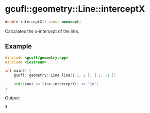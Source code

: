 # gcufl::geometry::Line::interceptX
```cpp
double interceptX() const noexcept;
```
Calculates the x-intercept of the line.
## Example
```cpp
#include <gcufl/geometry.hpp>
#include <iostream>

int main() {
	gcufl::geometry::Line line({ 1, 2 }, { 1, -1 })

	std::cout << line.interceptX() << '\n';
}
```
Output:
```
3
```
